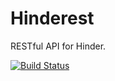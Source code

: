 # Hinderest
RESTful API for Hinder.

[![Build Status](https://travis-ci.org/Hinder-App/Hinderest.svg?branch=master)](https://travis-ci.org/Hinder-App/Hinderest)
